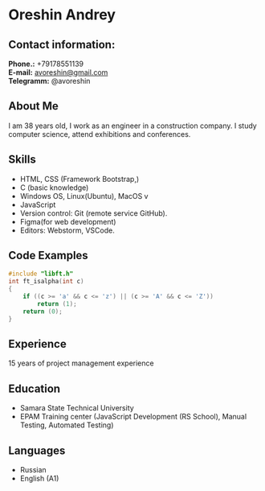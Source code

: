 # Oreshin Andrey

## Contact information:
**Phone.:** +79178551139 <br>
**E-mail:**  avoreshin@gmail.com <br>
**Telegramm:** @avoreshin <br>
## About Me
I am 38 years old, I work as an engineer in a construction company.
I study computer science, attend exhibitions and conferences.
## Skills
- HTML, CSS (Framework Bootstrap,) <br>
- C (basic knowledge) <br>
- Windows OS, Linux(Ubuntu), MacOS v
- JavaScript <br>
- Version control: Git (remote service GitHub).<br>
- Figma(for web development) <br>
- Editors: Webstorm, VSCode. <br>
## Code Examples
```c 
#include "libft.h"
int	ft_isalpha(int c)
{
	if ((c >= 'a' && c <= 'z') || (c >= 'A' && c <= 'Z'))
		return (1);
	return (0);
}  
``` 

## Experience
15 years of project management experience <br>
## Education
- Samara State Technical University <br>
- EPAM Training center (JavaScript Development (RS School), Manual Testing, Automated Testing) <br>

## Languages
- Russian <br>
- English (A1) <br>
